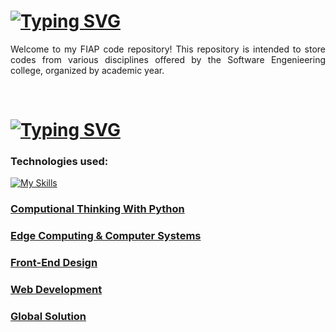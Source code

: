 # [![Typing SVG](https://readme-typing-svg.demolab.com?font=Fira+Code&weight=600&size=26&pause=1000&color=F73175&random=false&width=435&lines=Code+Repository+-+FIAP)](https://git.io/typing-svg)

<div align="justify">

Welcome to my FIAP code repository! This repository is intended to store codes from various disciplines offered by the Software Engenieering college, organized by academic year.

  
</div>

<br>

# [![Typing SVG](https://readme-typing-svg.demolab.com?font=Fira+Code&weight=600&size=22&pause=1000&color=F73175&random=false&width=435&lines=Year+1+-+Subjects+%E2%96%BC)](https://git.io/typing-svg)

<div>
  
  <h3>Technologies used: </h3>

  [![My Skills](https://skillicons.dev/icons?i=js,html,css,nodejs,react,python,cpp)](https://skillicons.dev)

 ### [Computional Thinking With Python](https://github.com/orgs/FI4P/repositories?q=Python)
 ### [Edge Computing & Computer Systems](https://github.com/orgs/FI4P/repositories?q=Edge)
 ### [Front-End Design](https://github.com/orgs/FI4P/repositories?q=Front)
 ### [Web Development](https://github.com/orgs/FI4P/repositories?q=Web)
 ### [Global Solution](https://github.com/orgs/FI4P/repositories?q=Global)

</div>

